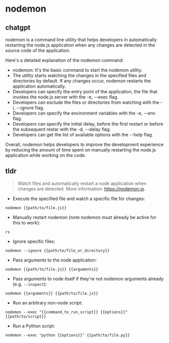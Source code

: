# nodemon 
## chatgpt 
nodemon is a command line utility that helps developers in automatically restarting the node.js application when any changes are detected in the source code of the application. 

Here's a detailed explanation of the nodemon command:

- nodemon: It's the basic command to start the nodemon utility.
- The utility starts watching the changes in the specified files and directories by default. If any changes occur, nodemon restarts the application automatically.
- Developers can specify the entry point of the application, the file that invokes the node.js server with the -e, --exec flag.
- Developers can exclude the files or directories from watching with the -i, --ignore flag.
- Developers can specify the environment variables with the -e, --env flag.
- Developers can specify the initial delay, before the first restart or before the subsequent restar with the -d, --delay flag.
- Developers can get the list of available options with the --help flag.

Overall, nodemon helps developers to improve the development experience by reducing the amount of time spent on manually restarting the node.js application while working on the code. 

## tldr 
 
> Watch files and automatically restart a node application when changes are detected.
> More information: <https://nodemon.io>.

- Execute the specified file and watch a specific file for changes:

`nodemon {{path/to/file.js}}`

- Manually restart nodemon (note nodemon must already be active for this to work):

`rs`

- Ignore specific files:

`nodemon --ignore {{path/to/file_or_directory}}`

- Pass arguments to the node application:

`nodemon {{path/to/file.js}} {{arguments}}`

- Pass arguments to node itself if they're not nodemon arguments already (e.g. `--inspect`):

`nodemon {{arguments}} {{path/to/file.js}}`

- Run an arbitrary non-node script:

`nodemon --exec "{{command_to_run_script}} {{options}}" {{path/to/script}}`

- Run a Python script:

`nodemon --exec "python {{options}}" {{path/to/file.py}}`
